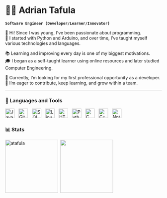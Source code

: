 # 🧑‍💻 Adrian Tafula

**`Software Engineer (Developer/Learner/Innovator)`**

👋 Hi! Since I was young, I’ve been passionate about programming.  
🐍 I started with Python and Arduino, and over time, I’ve taught myself various technologies and languages.

📚 Learning and improving every day is one of my biggest motivations.  
🎓 I began as a self-taught learner using online resources and later studied Computer Engineering.

🚀 Currently, I’m looking for my first professional opportunity as a developer.  
🤝 I’m eager to contribute, keep learning, and grow within a team.

---

### 🧰 Languages and Tools

<img align="left" alt="Java" width="30px" style="padding-right:10px;" src="https://cdn.jsdelivr.net/gh/devicons/devicon/icons/java/java-original.svg"/>
<img align="left" alt="Git" width="30px" style="padding-right:10px;" src="https://cdn.jsdelivr.net/gh/devicons/devicon/icons/git/git-original.svg" />
<img align="left" alt="SQL" width="30px" style="padding-right:10px;" src="https://cdn.jsdelivr.net/gh/devicons/devicon@latest/icons/azuresqldatabase/azuresqldatabase-original.svg" />
<img align="left" alt="Linux" width="30px" style="padding-right:10px;" src="https://cdn.jsdelivr.net/gh/devicons/devicon/icons/linux/linux-original.svg" />
<img align="left" alt="HTML" width="30px" style="padding-right:10px;" src="https://cdn.jsdelivr.net/gh/devicons/devicon/icons/html5/html5-plain.svg" /> 
<img align="left" alt="Python" width="30px" style="padding-right:10px;" src="https://cdn.jsdelivr.net/gh/devicons/devicon@latest/icons/python/python-original.svg" />
<img align="left" alt="C" width="30px" style="padding-right:10px;" src="https://cdn.jsdelivr.net/gh/devicons/devicon@latest/icons/c/c-original.svg" />
<img align="left" alt="C++" width="30px" style="padding-right:10px;" src="https://cdn.jsdelivr.net/gh/devicons/devicon@latest/icons/cplusplus/cplusplus-original.svg" />
<!-- <img align="left" alt="Bash" width="30px" style="padding-right:10px;" src="https://cdn.jsdelivr.net/gh/devicons/devicon@latest/icons/bash/bash-original.svg" /> -->
<img align="left" alt="Notion" width="30px" style="padding-right:10px;" src="https://cdn.jsdelivr.net/gh/devicons/devicon@latest/icons/notion/notion-original.svg" />
<br />

#

### 📊 Stats

<img align="left" height="170em" src="https://github-readme-stats.vercel.app/api?username=atafula&show_icons=true&locale=en&theme=catppuccin_mocha&include_all_commits=true" alt=atafula />
<p>&nbsp;<img align="center" height="170em" src="https://github-readme-stats.vercel.app/api/top-langs/?username=atafula&layout=compact&theme=catppuccin_mocha" /></p> 


